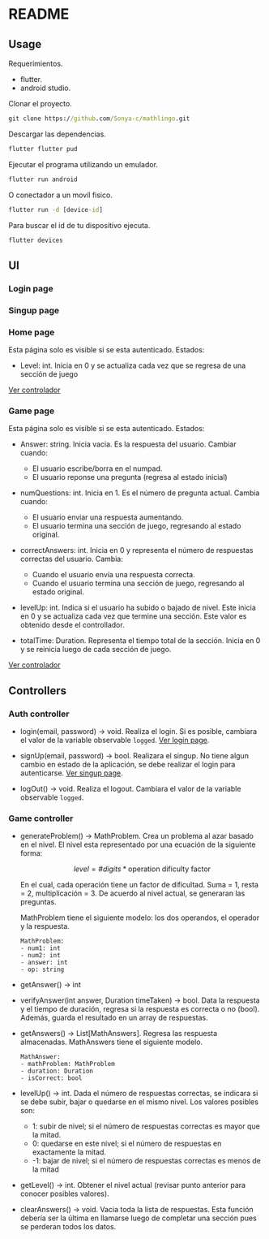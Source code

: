 # README  

<!-- TODO: add short description -->

## Usage

Requerimientos.

- flutter.  
- android studio.  

Clonar el proyecto.  

~~~cmd
git clone https://github.com/Sonya-c/mathlingo.git
~~~

Descargar las dependencias.  

~~~cmd
flutter flutter pud
~~~

Ejecutar el programa utilizando un emulador.  

~~~cmd
flutter run android
~~~

O conectador a un movíl fisico.  

~~~cmd
flutter run -d [device-id]
~~~

Para buscar el id de tu dispositivo ejecuta.  

~~~cmd
flutter devices 
~~~

## UI  

### Login page

<!-- TODO -->

### Singup page

<!-- TODO -->

### Home page  

Esta página solo es visible si se esta autenticado. Estados:

- Level: int. Inicia en 0 y se actualiza cada vez que se regresa de una sección de juego

[Ver controlador](#game-controller)

### Game page  

Esta página solo es visible si se esta autenticado. Estados:

- Answer: string. Inicia vacia. Es la respuesta del usuario. Cambiar cuando:  

  - El usuario escribe/borra en el numpad.  
  - El usuario reponse una pregunta (regresa al estado inicial)

- numQuestions: int. Inicia en 1. Es el número de pregunta actual. Cambia cuando:
  - El usuario enviar una respuesta aumentando.
  - El usuario termina una sección de juego, regresando al estado original.  

- correctAnswers: int. Inicia en 0 y representa el número de respuestas correctas del usuario. Cambia:  
  - Cuando el usuario envía una respuesta correcta.
  - Cuando el usuario termina una sección de juego, regresando al estado original.  

- levelUp: int. Indica si el usuario ha subido o bajado de nivel. Este inicia en 0 y se actualiza cada vez que termine una sección. Este valor es obtenido desde el controllador.  

- totalTime: Duration. Representa el tiempo total de la sección. Inicia en 0 y se reinicia luego de cada sección de juego.  

[Ver controlador](#game-controller)

## Controllers  

### Auth controller  

- login(email, password) -> void. Realiza el login. Si es posible, cambiara el valor de la variable observable `logged`. [Ver login page](#login-page).

- signUp(email, password) -> bool. Realizara el singup. No tiene algun cambio en estado de la aplicación, se debe realizar el login para autenticarse. [Ver singup page](#singup-page).

- logOut() -> void. Realiza el logout. Cambiara el valor de la variable observable `logged`.

### Game controller

- generateProblem() -> MathProblem. Crea un problema al azar basado en el nivel. El nivel esta representado por una ecuación de la siguiente forma:  
  
  $$
  level = \# digits * \text{operation dificulty factor}
  $$

  En el cual, cada operación tiene un factor de dificultad. Suma = 1, resta = 2, multiplicación = 3. De acuerdo al nivel actual, se generaran las preguntas.  

  MathProblem tiene el siguiente modelo: los dos operandos, el operador y la respuesta.

  ~~~plain
  MathProblem:
  - num1: int
  - num2: int
  - answer: int
  - op: string
  ~~~

- getAnswer() -> int

- verifyAnswer(int answer, Duration timeTaken) -> bool. Data la respuesta y el tiempo de duración, regresa si la respuesta es correcta o no (bool). Además, guarda el resultado en un array de respuestas.  

- getAnswers() -> List[MathAnswers]. Regresa las respuesta almacenadas. MathAnswers tiene el siguiente modelo.
  
  ~~~plain
  MathAnswer:
  - mathProblem: MathProblem
  - duration: Duration
  - isCorrect: bool
  ~~~

- levelUp() -> int. Dada el número de respuestas correctas, se indicara si se debe subir, bajar o quedarse en el mismo nivel. Los valores posibles son:  
  
  - 1: subir de nivel; si el número de respuestas correctas es mayor que la mitad.
  - 0: quedarse en este nivel; si el número de respuestas en exactamente la mitad.  
  - -1: bajar de nivel; si el número de respuestas correctas es menos de la mitad

- getLevel() -> int. Obtener el nivel actual (revisar punto anterior para conocer posibles valores).

- clearAnswers() -> void. Vacia toda la lista de respuestas. Esta función debería ser la última en llamarse luego de completar una sección pues se perderan todos los datos.  
